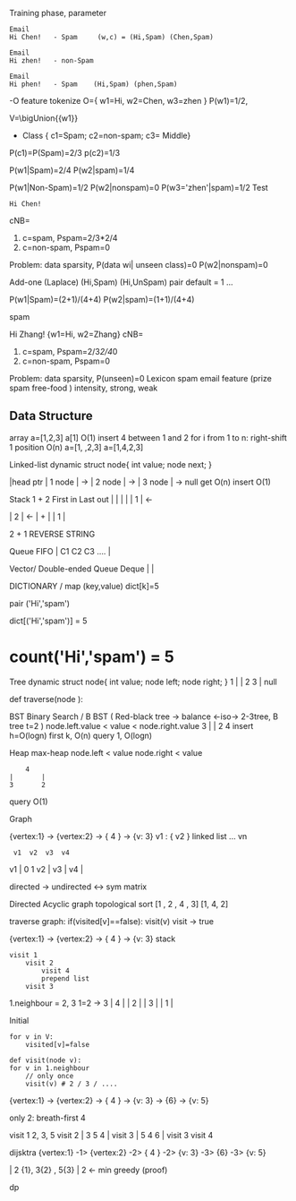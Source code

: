 Training phase, parameter
```
Email
Hi Chen!   - Spam     (w,c) = (Hi,Spam) (Chen,Spam)
```
```
Email
Hi zhen!   - non-Spam 
```
```
Email
Hi phen!   - Spam    (Hi,Spam) (phen,Spam)
```
-O feature
tokenize 
O={ w1=Hi, w2=Chen, w3=zhen }
P(w1)=1/2,

V=\bigUnion{{w1}}
 
- Class { c1=Spam; c2=non-spam; c3= Middle}

P(c1)=P(Spam)=2/3 
p(c2)=1/3

P(w1|Spam)=2/4    P(w2|spam)=1/4

P(w1|Non-Spam)=1/2 P(w2|nonspam)=0  P(w3='zhen'|spam)=1/2
Test
```
Hi Chen! 
```
cNB=
1. c=spam, Pspam=2/3*2/4
2. c=non-spam, Pspam=0

Problem: data sparsity, P(data wi| unseen class)=0
P(w2|nonspam)=0 


Add-one (Laplace)
(Hi,Spam) (Hi,UnSpam) 
pair default = 1
...

P(w1|Spam)=(2+1)/(4+4)  P(w2|spam)=(1+1)/(4+4)

spam

Hi Zhang!
{w1=Hi, w2=Zhang}
cNB=
1. c=spam, Pspam=2/3*2/4*0
2. c=non-spam, Pspam=0

Problem: data sparsity, P(unseen)=0
Lexicon spam email feature (prize spam free-food  )
intensity, strong, weak


## Data Structure
array
a=[1,2,3]
a[1] O(1)
insert 4 between 1 and 2
for i from 1 to n:
    right-shift 1 position
O(n)
a=[1, ,2,3]
a=[1,4,2,3]

Linked-list dynamic
struct node{
    int value;
    node next;
}

|head ptr
| 1   node | -> | 2 node | -> | 3 node | -> null
get O(n)
insert O(1)





Stack
1 + 2
First in Last out
|   | 
|   |
| 1 | <-

| 2 | <-
| + |
| 1 | 

2 + 1 REVERSE STRING

Queue
FIFO
| C1 C2 C3 .... |

Vector/ Double-ended Queue Deque
|                | 

DICTIONARY / map
(key,value)
dict[k]=5  

pair
('Hi','spam')

dict[('Hi','spam')] = 5 
# count('Hi','spam') = 5


Tree dynamic
struct node{
    int value;
    node left;
    node right;
}
        1
    |       |
    2       3
|
null


def traverse(node ):

BST Binary Search /  B BST  ( Red-black tree -> balance  <-iso-> 2-3tree, B tree t=2 )
        node.left.value < value < node.right.value
        3
    |       |
    2       4 
insert h=O(logn)
first k, O(n)
query 1, O(logn)


Heap
        max-heap
        node.left <  value
        node.right < value
        
        4
    |       |
    3       2
query O(1)



Graph

{vertex:1} -> {vertex:2} -> { 4 }
           -> {v: 3}
v1 : { v2 } linked list
...
vn

     v1  v2  v3  v4
v1 |  0  1
v2 |
v3 |
v4 |

directed ->
undirected <-> sym matrix

Directed Acyclic graph
topological sort
[1 , 2 , 4 , 3]
[1, 4, 2]

traverse graph:
if(visited[v]==false):
    visit(v)
    visit -> true

{vertex:1} -> {vertex:2} -> { 4 }
           -> {v: 3}
stack 
```
visit 1
    visit 2
        visit 4
        prepend list
    visit 3
```
1.neighbour = 2, 3         1=2 -> 3
| 4 |
| 2 |
| 3 |
| 1 |


Initial
```
for v in V:
    visited[v]=false

def visit(node v): 
for v in 1.neighbour
    // only once
    visit(v) # 2 / 3 / ....
```
{vertex:1} -> {vertex:2} -> { 4 }
           -> {v: 3} -> {6}
           -> {v: 5}

only 2: breath-first 4  

visit 1
2, 3, 5
    visit 2
    | 3 5 4 |
    visit 3
    | 5 4 6 |
    visit 3
    visit 4

dijsktra
{vertex:1} -1> {vertex:2} -2> { 4 }
           -2> {v: 3} -3> {6}
           -3> {v: 5}

| 2 {1}, 3{2} , 5{3} |
2 <- min greedy (proof)

dp
